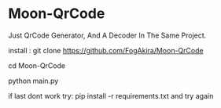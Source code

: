 # Moon-QrCode
Just QrCode Generator, And A Decoder In The Same Project.

install :
git clone https://github.com/FogAkira/Moon-QrCode

cd Moon-QrCode

python main.py

if last dont work try: pip install -r requirements.txt
and try again
